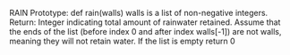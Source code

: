 RAIN
Prototype: def rain(walls) walls is a list of non-negative integers. Return: Integer indicating total amount of rainwater retained.
Assume that the ends of the list (before index 0 and after index walls[-1]) are not walls, 
meaning they will not retain water. If the list is empty return 0